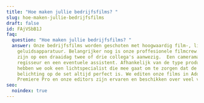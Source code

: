 ```yaml
---
title: "Hoe maken jullie bedrijfsfilms? "
slug: hoe-maken-jullie-bedrijfsfilms
draft: false
id: FAjVSbB1J
faq:
  question: "Hoe maken jullie bedrijfsfilms? "
  answer: Onze bedrijfsfilms worden geschoten met hoogwaardig film-, licht- en
    geluidsapparatuur. Belangrijker nog is onze proffesionele filmcrew. Vaak
    zijn op een draaidag twee of drie collega's aanwezig.  Een cameraman,
    regisseur en een eventuele assistent. Afhankelijk van de type productie
    hebben we ook een lichtspecialist die mee gaat om te zorgen dat de
    belichting op de set altijd perfect is. We editen onze films in Adobe
    Premiere Pro en onze editors zijn ervaren en beschikken over veel vakkennis.
seo:
  noindex: true
---
```

